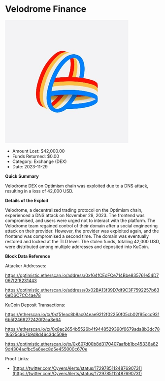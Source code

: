 # Velodrome Finance
![Velodrome Finance](/rektimages/Velodrome-Finance-Exploit.png)
- Amount Lost: $42,000.00
- Funds Returned: $0.00
- Category: Exchange (DEX)
- Date: 2023-11-29

**Quick Summary**

Velodrome DEX on Optimism chain was exploited due to a DNS attack, resulting in a loss of 42,000 USD.

  


 **Details of the Exploit**

Velodrome, a decentralized trading protocol on the Optimism chain, experienced a DNS attack on November 29, 2023. The frontend was compromised, and users were urged not to interact with the platform. The Velodrome team regained control of their domain after a social engineering attack on their provider. However, the provider was exploited again, and the frontend was compromised a second time. The domain was eventually restored and locked at the TLD level. The stolen funds, totaling 42,000 USD, were distributed among multiple addresses and deposited into KuCoin.

  


 **Block Data Reference**

Attacker Addresses:

https://optimistic.etherscan.io/address/0xf64fCEdFCe714Bbe835761e54D7067f2f8231443

https://optimistic.etherscan.io/address/0x02BA13f39D7df9C3F7592257b636eD6C7CC4ae78

  


KuCoin Deposit Transactions:

https://etherscan.io/tx/0xf51eac8b8ac04eae9212f02250f05cb02f95ccc9316b5f2469272420f2ca3e64

https://etherscan.io/tx/0x8ac2654b5526b4f9448529390f6679ada8b3dc7816525c9b7b9d8d46c3dc509e

https://optimistic.etherscan.io/tx/0x607d00b8d3170407aafbb1bc45336a629d4304acfbc5a6eec8d5e455000c670e


Proof Links:
- [https://twitter.com/CyversAlerts/status/1729785112487690731](https://twitter.com/CyversAlerts/status/1729785112487690731)



